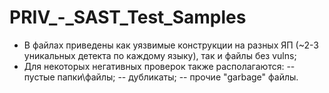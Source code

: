 # PRIV_-_SAST_Test_Samples
- В файлах приведены как уязвимые конструкции на разных ЯП (~2-3 уникальных детекта по каждому языку), так и файлы без vulns;
- Для некоторых негативных проверок также располагаются:
    -- пустые папки\файлы;
    -- дубликаты;
    -- прочие "garbage" файлы.
